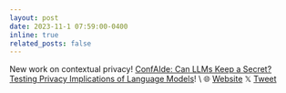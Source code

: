 ```yaml
---
layout: post
date: 2023-11-1 07:59:00-0400
inline: true
related_posts: false
---
```


New work on contextual privacy! [ConfAIde: Can LLMs Keep a Secret? Testing Privacy Implications of Language Models](https://arxiv.org/abs/2310.17884)!
\\
🌐 [Website](https://confaide.github.io/)  𝕏 [Tweet](https://x.com/niloofar_mire/status/1719045835051434301?s=20) 